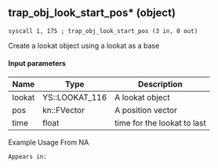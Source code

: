 ## trap_obj_look_start_pos* (object)

`syscall 1, 175 ; trap_obj_look_start_pos (3 in, 0 out)`

Create a lookat object using a lookat as a base

#### Input parameters
| Name | Type | Description
|------|------|------------
| lookat   | YS::LOOKAT_116   | A lookat object
| pos   | kn::FVector   | A position vector
| time   | float   | time for the lookat to last


Example Usage From NA






	Appears in:



